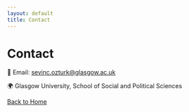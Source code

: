 ```yaml
---
layout: default
title: Contact
---
```



# Contact

📧 Email: sevinc.ozturk@glasgow.ac.uk

🌍 Glasgow University, School of Social and Political Sciences


[Back to Home](index.md)
